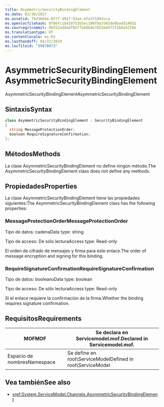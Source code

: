 ```yaml
---
title: AsymmetricSecurityBindingElement
ms.date: 03/30/2017
ms.assetid: 7bd3b6be-8f77-4927-93ae-6fa371893cca
ms.openlocfilehash: 0f86fc1b410753b5ec100f0a7d43de9badd1401b
ms.sourcegitcommit: 9b552addadfb57fab0b9e7852ed4f1f1b8a42f8e
ms.translationtype: HT
ms.contentlocale: es-ES
ms.lasthandoff: 04/22/2019
ms.locfileid: "59978073"
---
```

# <a name="asymmetricsecuritybindingelement"></a><span data-ttu-id="85f8b-102">AsymmetricSecurityBindingElement</span><span class="sxs-lookup"><span data-stu-id="85f8b-102">AsymmetricSecurityBindingElement</span></span>
<span data-ttu-id="85f8b-103">AsymmetricSecurityBindingElement</span><span class="sxs-lookup"><span data-stu-id="85f8b-103">AsymmetricSecurityBindingElement</span></span>  
  
## <a name="syntax"></a><span data-ttu-id="85f8b-104">Sintaxis</span><span class="sxs-lookup"><span data-stu-id="85f8b-104">Syntax</span></span>  
  
```csharp
class AsymmetricSecurityBindingElement : SecurityBindingElement  
{  
  string MessageProtectionOrder;  
  boolean RequireSignatureConfirmation;  
};  
```  
  
## <a name="methods"></a><span data-ttu-id="85f8b-105">Métodos</span><span class="sxs-lookup"><span data-stu-id="85f8b-105">Methods</span></span>  
 <span data-ttu-id="85f8b-106">La clase AsymmetricSecurityBindingElement no define ningún método.</span><span class="sxs-lookup"><span data-stu-id="85f8b-106">The AsymmetricSecurityBindingElement class does not define any methods.</span></span>  
  
## <a name="properties"></a><span data-ttu-id="85f8b-107">Propiedades</span><span class="sxs-lookup"><span data-stu-id="85f8b-107">Properties</span></span>  
 <span data-ttu-id="85f8b-108">La clase AsymmetricSecurityBindingElement tiene las propiedades siguientes:</span><span class="sxs-lookup"><span data-stu-id="85f8b-108">The AsymmetricSecurityBindingElement class has the following properties:</span></span>  
  
### <a name="messageprotectionorder"></a><span data-ttu-id="85f8b-109">MessageProtectionOrder</span><span class="sxs-lookup"><span data-stu-id="85f8b-109">MessageProtectionOrder</span></span>  
 <span data-ttu-id="85f8b-110">Tipo de datos: cadena</span><span class="sxs-lookup"><span data-stu-id="85f8b-110">Data type: string</span></span>  
  
 <span data-ttu-id="85f8b-111">Tipo de acceso: De sólo lectura</span><span class="sxs-lookup"><span data-stu-id="85f8b-111">Access type: Read-only</span></span>  
  
 <span data-ttu-id="85f8b-112">El orden de cifrado de mensajes y firma para este enlace.</span><span class="sxs-lookup"><span data-stu-id="85f8b-112">The order of message encryption and signing for this binding.</span></span>  
  
### <a name="requiresignatureconfirmation"></a><span data-ttu-id="85f8b-113">RequireSignatureConfirmation</span><span class="sxs-lookup"><span data-stu-id="85f8b-113">RequireSignatureConfirmation</span></span>  
 <span data-ttu-id="85f8b-114">Tipo de datos: booleano</span><span class="sxs-lookup"><span data-stu-id="85f8b-114">Data type: boolean</span></span>  
  
 <span data-ttu-id="85f8b-115">Tipo de acceso: De sólo lectura</span><span class="sxs-lookup"><span data-stu-id="85f8b-115">Access type: Read-only</span></span>  
  
 <span data-ttu-id="85f8b-116">Si el enlace requiere la confirmación de la firma.</span><span class="sxs-lookup"><span data-stu-id="85f8b-116">Whether the binding requires signature confirmation.</span></span>  
  
## <a name="requirements"></a><span data-ttu-id="85f8b-117">Requisitos</span><span class="sxs-lookup"><span data-stu-id="85f8b-117">Requirements</span></span>  
  
|<span data-ttu-id="85f8b-118">MOF</span><span class="sxs-lookup"><span data-stu-id="85f8b-118">MOF</span></span>|<span data-ttu-id="85f8b-119">Se declara en Servicemodel.mof.</span><span class="sxs-lookup"><span data-stu-id="85f8b-119">Declared in Servicemodel.mof.</span></span>|  
|---------|-----------------------------------|  
|<span data-ttu-id="85f8b-120">Espacio de nombres</span><span class="sxs-lookup"><span data-stu-id="85f8b-120">Namespace</span></span>|<span data-ttu-id="85f8b-121">Se define en root\ServiceModel</span><span class="sxs-lookup"><span data-stu-id="85f8b-121">Defined in root\ServiceModel</span></span>|  
  
## <a name="see-also"></a><span data-ttu-id="85f8b-122">Vea también</span><span class="sxs-lookup"><span data-stu-id="85f8b-122">See also</span></span>

- <xref:System.ServiceModel.Channels.AsymmetricSecurityBindingElement>

